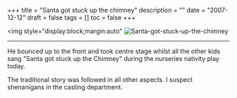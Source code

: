 +++
title = "Santa got stuck up the chimney"
description = ""
date = "2007-12-12"
draft = false
tags = []
toc = false
+++

<img style="display:block;margin:auto" <img src="https://i.ibb.co/fdmmSVkL/Santa-got-stuck-up-the-chimney.jpg" alt="Santa-got-stuck-up-the-chimney" border="0">

---

He bounced up to the front and took centre stage whilst all the other kids sang "Santa got stuck up the Chimney" during the nurseries nativity play today.

The traditional story was followed in all other aspects. I suspect shenanigans in the casting department.